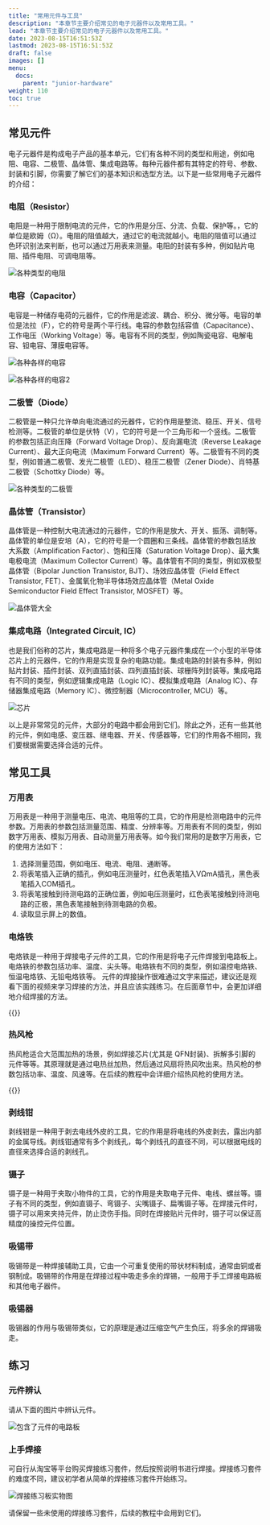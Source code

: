 ```yaml
---
title: "常用元件与工具"
description: "本章节主要介绍常见的电子元器件以及常用工具。"
lead: "本章节主要介绍常见的电子元器件以及常用工具。"
date: 2023-08-15T16:51:53Z
lastmod: 2023-08-15T16:51:53Z
draft: false
images: []
menu:
  docs:
    parent: "junior-hardware"
weight: 110
toc: true
---
```


## 常见元件

电子元器件是构成电子产品的基本单元，它们有各种不同的类型和用途，例如电阻、电容、二极管、晶体管、集成电路等。每种元器件都有其特定的符号、参数、封装和引脚，你需要了解它们的基本知识和选型方法。以下是一些常用电子元器件的介绍：

### 电阻（Resistor）

电阻是一种用于限制电流的元件，它的作用是分压、分流、负载、保护等。，它的单位是欧姆（Ω）。电阻的阻值越大，通过它的电流就越小。电阻的阻值可以通过色环识别法来判断，也可以通过万用表来测量。电阻的封装有多种，例如贴片电阻、插件电阻、可调电阻等。

![各种类型的电阻](resistor.png)

### 电容（Capacitor）

电容是一种储存电荷的元器件，它的作用是滤波、耦合、积分、微分等。电容的单位是法拉（F），它的符号是两个平行线。电容的参数包括容值（Capacitance）、工作电压（Working Voltage）等。电容有不同的类型，例如陶瓷电容、电解电容、钽电容、薄膜电容等。

![各种各样的电容](capacitor.png)

![各种各样的电容2](capacitor2.png)

### 二极管（Diode）

二极管是一种只允许单向电流通过的元器件，它的作用是整流、稳压、开关、信号检测等。二极管的单位是伏特（V），它的符号是一个三角形和一个竖线。二极管的参数包括正向压降（Forward Voltage Drop）、反向漏电流（Reverse Leakage Current）、最大正向电流（Maximum Forward Current）等。二极管有不同的类型，例如普通二极管、发光二极管（LED）、稳压二极管（Zener Diode）、肖特基二极管（Schottky Diode）等。

![各种类型的二极管](diode.png)


### 晶体管（Transistor）

晶体管是一种控制大电流通过的元器件，它的作用是放大、开关、振荡、调制等。晶体管的单位是安培（A），它的符号是一个圆圈和三条线。晶体管的参数包括放大系数（Amplification Factor）、饱和压降（Saturation Voltage Drop）、最大集电极电流（Maximum Collector Current）等。晶体管有不同的类型，例如双极型晶体管（Bipolar Junction Transistor, BJT）、场效应晶体管（Field Effect Transistor, FET）、金属氧化物半导体场效应晶体管（Metal Oxide Semiconductor Field Effect Transistor, MOSFET）等。

![晶体管大全](transistor.png)

### 集成电路（Integrated Circuit, IC）

也是我们俗称的芯片，集成电路是一种将多个电子元器件集成在一个小型的半导体芯片上的元器件，它的作用是实现复杂的电路功能。集成电路的封装有多种，例如贴片封装、插件封装、双列直插封装、四列直插封装、球栅阵列封装等。集成电路有不同的类型，例如逻辑集成电路（Logic IC）、模拟集成电路（Analog IC）、存储器集成电路（Memory IC）、微控制器（Microcontroller, MCU）等。

![芯片](ic.png)

以上是非常常见的元件，大部分的电路中都会用到它们。除此之外，还有一些其他的元件，例如电感、变压器、继电器、开关、传感器等，它们的作用各不相同，我们要根据需要选择合适的元件。

## 常见工具

### 万用表

万用表是一种用于测量电压、电流、电阻等的工具，它的作用是检测电路中的元件参数。万用表的参数包括测量范围、精度、分辨率等。万用表有不同的类型，例如数字万用表、模拟万用表、自动测量万用表等。如今我们常用的是数字万用表，它的使用方法如下：

1. 选择测量范围，例如电压、电流、电阻、通断等。
2. 将表笔插入正确的插孔，例如电压测量时，红色表笔插入VΩmA插孔，黑色表笔插入COM插孔。
3. 将表笔接触到待测电路的正确位置，例如电压测量时，红色表笔接触到待测电路的正极，黑色表笔接触到待测电路的负极。
3. 读取显示屏上的数值。

### 电烙铁

电烙铁是一种用于焊接电子元件的工具，它的作用是将电子元件焊接到电路板上。电烙铁的参数包括功率、温度、尖头等。电烙铁有不同的类型，例如温控电烙铁、恒温电烙铁、无铅电烙铁等。
元件的焊接操作很难通过文字来描述，建议还是观看下面的视频来学习焊接的方法，并且应该实践练习。在后面章节中，会更加详细地介绍焊接的方法。

{{<bilibili args="?aid=768414348&bvid=BV1qr4y1J7bW&cid=584634540&page=1" >}}

### 热风枪

热风枪适合大范围加热的场景，例如焊接芯片(尤其是 QFN封装)、拆解多引脚的元件等等。其原理就是通过电热丝加热，然后通过风扇将热风吹出来。热风枪的参数包括功率、温度、风速等。在后续的教程中会详细介绍热风枪的使用方法。

{{<bilibili args="?aid=689291698&bvid=BV13m4y1w7d7&cid=866737169&page=1" >}}

### 剥线钳

剥线钳是一种用于剥去电线外皮的工具，它的作用是将电线的外皮剥去，露出内部的金属导线。剥线钳通常有多个剥线孔，每个剥线孔的直径不同，可以根据电线的直径来选择合适的剥线孔。

### 镊子

镊子是一种用于夹取小物件的工具，它的作用是夹取电子元件、电线、螺丝等。镊子有不同的类型，例如直镊子、弯镊子、尖嘴镊子、扁嘴镊子等。在焊接元件时，镊子可以用来夹持元件，防止烫伤手指。同时在焊接贴片元件时，镊子可以保证高精度的操控元件位置。

### 吸锡带

吸锡带是一种焊接辅助工具，它由一个可重复使用的带状材料制成，通常由铜或者钢制成。吸锡带的作用是在焊接过程中吸走多余的焊锡，一般用于手工焊接电路板和其他电子器件。

### 吸锡器

吸锡器的作用与吸锡带类似，它的原理是通过压缩空气产生负压，将多余的焊锡吸走。

## 练习

### 元件辨认

请从下面的图片中辨认元件。

![包含了元件的电路板](pcb_1.png)

### 上手焊接

可自行从淘宝等平台购买焊接练习套件，然后按照说明书进行焊接。焊接练习套件的难度不同，建议初学者从简单的焊接练习套件开始练习。

![焊接练习板实物图](pcb_2.png)

请保留一些未使用的焊接练习套件，后续的教程中会用到它们。
